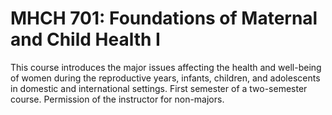 # MHCH 701: Foundations of Maternal and Child Health I

This course introduces the major issues affecting the health and well-being of women during the reproductive years, infants, children, and adolescents in domestic and international settings. First semester of a two-semester course. Permission of the instructor for non-majors.